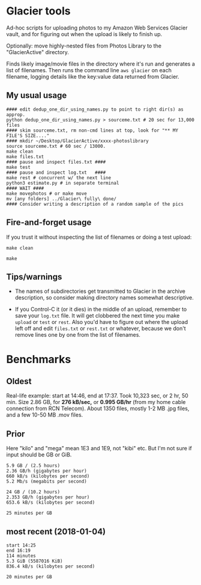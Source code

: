 Glacier tools
========================

Ad-hoc scripts for uploading photos to my Amazon Web Services Glacier
vault, and for figuring out when the upload is likely to finish up.

Optionally: move highly-nested files from Photos Library to the
"GlacierActive" directory.

Finds likely image/movie files in the directory where it's run and
generates a list of filenames. Then runs the command line `aws
glacier` on each filename, logging details like the key:value data
returned from Glacier.

My usual usage
--------

    #### edit dedup_one_dir_using_names.py to point to right dir(s) as approp.
    python dedup_one_dir_using_names.py > sourceme.txt # 20 sec for 13,000 files
    #### skim sourceme.txt, rm non-cmd lines at top, look for "** MY FILE'S SIZE...."
    #### mkdir ~/Desktop/GlacierActive/xxxx-photoslibrary
    source sourceme.txt # 60 sec / 13000.
    make clean
    make files.txt
    #### pause and inspect files.txt ####
    make test
    #### pause and inspect log.txt   ####
    make rest # concurrent w/ the next line
    python3 estimate.py # in separate terminal
    #### WAIT ####
    make movephotos # or make move
    mv [any folders] ../Glacier\ fully\ done/
    #### Consider writing a description of a random sample of the pics

Fire-and-forget usage
--------

If you trust it without inspecting the list of filenames or doing a
test upload:

`make clean`

`make`

Tips/warnings
--------

* The names of subdirectories get transmitted to Glacier in the
  archive description, so consider making directory names somewhat
  descriptive.

* If you Control-C it (or it dies) in the middle of an upload,
  remember to save your `log.txt` file. It will get clobbered the next
  time you make `upload` or `test` or `rest`. Also you'd have to
  figure out where the upload left off and edit `files.txt` or
  `rest.txt` or whatever, because we don't remove lines one by one
  from the list of filenames.

Benchmarks
========

Oldest
--------

Real-life example: start at 14:46, end at 17:37. Took 10,323 sec, or 2
hr, 50 min. Size 2.86 GB, for **276 kB/sec,** or **0.995 GB/hr** (from
my home cable connection from RCN Telecom). About 1350 files, mostly
1-2 MB .jpg files, and a few 10-50 MB .mov files.

Prior
--------

Here "kilo" and "mega" mean 1E3 and 1E9, not "kibi" etc. But I'm not
sure if input should be GB or GiB.

    5.9 GB / (2.5 hours)
    2.36 GB/h (gigabytes per hour)
    660 kB/s (kilobytes per second)
    5.2 Mb/s (megabits per second)

    24 GB / (10.2 hours)
    2.353 GB/h (gigabytes per hour)
    653.6 kB/s (kilobytes per second)

    25 minutes per GB

most recent (2018-01-04)
--------

    start 14:25
    end 16:19
    114 minutes
    5.3 GiB (5587016 KiB)
    836.4 kB/s (kilobytes per second)

    20 minutes per GB

